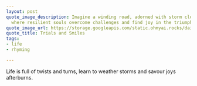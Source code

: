```yaml
---
layout: post
quote_image_description: Imagine a winding road, adorned with storm clouds and rainbows
  where resilient souls overcome challenges and find joy in the triumphs of life.
quote_image_url: https://storage.googleapis.com/static.ohmyai.rocks/daily/2023-12-10.jpg
quote_title: Trials and Smiles
tags:
- life
- rhyming

---
```


Life is full of twists and turns, learn to weather storms and savour joys afterburns.